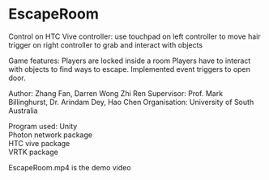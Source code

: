 # EscapeRoom

Control on HTC Vive controller:
use touchpad on left controller to move
hair trigger on right controller to grab and interact with objects


Game features:
Players are locked inside a room
Players have to interact with objects to find ways to escape.
Implemented event triggers to open door.


Author: Zhang Fan, Darren Wong Zhi Ren
Supervisor: Prof. Mark Billinghurst, Dr. Arindam Dey, Hao Chen
Organisation: University of South Australia

Program used: 
Unity       
Photon network package  
HTC vive package  
VRTK package

EscapeRoom.mp4 is the demo video 
